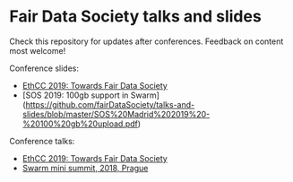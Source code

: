 # Fair Data Society talks and slides

Check this repository for updates after conferences. Feedback on content most welcome!

Conference slides:
* [EthCC 2019: Towards Fair Data Society](https://github.com/fairDataSociety/talks-and-slides/blob/master/Fair%20Data%20Society%20-%20EthCC%202019.pdf)
* [SOS 2019: 100gb support in Swarm] (https://github.com/fairDataSociety/talks-and-slides/blob/master/SOS%20Madrid%202019%20-%20100%20gb%20upload.pdf)

Conference talks:
* [EthCC 2019: Towards Fair Data Society](https://www.youtube.com/watch?v=HsU5rTRPWws)
* [Swarm mini summit, 2018, Prague](https://www.youtube.com/watch?v=bi8pm14vfaI)
